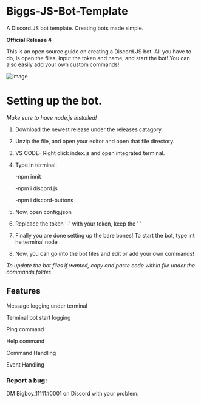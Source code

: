 # Biggs-JS-Bot-Template
A Discord.JS bot template.
Creating bots made simple.

**Official Release 4**


This is an open source guide on creating a Discord.JS bot. All you have to do, is open the files, input the token and name, and start the bot! You can also easily add your own custom commands!

![image](https://ibb.co/zs84Xms)


# Setting up the bot.

*Make sure to have node.js installed!*

1. Download the newest release under the releases catagory.
2. Unzip the file, and open your editor and open that file directory.
3. VS CODE- Right click index.js and open integrated terminal.
4. Type in terminal:


     -npm innit
     
     
     -npm i discord.js
     
     
     -npm i discord-buttons
     
     
5. Now, open config.json
6. Repleace the token '-' with your token, keep the ' '
7. Finally you are done setting up the bare bones! To start the bot, type int he terminal node .
8. Now, you can go into the bot files and edit or add your own commands!

*To update the bot files if wanted, copy and paste code within file under the commands folder.*

## Features
Message logging under terminal

Terminal bot start logging

Ping command

Help command

Command Handling

Event Handling


### Report a bug:
DM Bigboy_11111#0001 on Discord with your problem.
